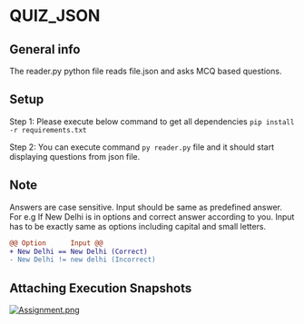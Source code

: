 # QUIZ_JSON


## General info
The reader.py python file reads file.json and asks MCQ based questions.

## Setup

Step 1: Please execute below command to get all dependencies
       ``` pip install -r requirements.txt ```
       
Step 2: You can execute command ``` py reader.py ```  file and it should start displaying questions from json file.

## Note
Answers are case sensitive. Input should be same as predefined answer.
For e.g If New Delhi is in options and correct answer according to you. Input has to be exactly same as options including capital and small letters.
```diff
@@ Option      Input @@
+ New Delhi == New Delhi (Correct)
- New Delhi != new delhi (Incorrect)
```

## Attaching Execution Snapshots
[![Assignment.png](https://i.postimg.cc/bJC1RwSN/Assignment.png)](https://postimg.cc/1nFgmPKL) 


       
